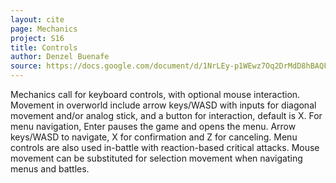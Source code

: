 ```yaml
---
layout: cite
page: Mechanics
project: S16
title: Controls
author: Denzel Buenafe
source: https://docs.google.com/document/d/1NrLEy-p1WEwz7Oq2DrMdD8hBAQFW9rioQyi4rslvMqE/edit?usp=sharing
---
```

Mechanics call for keyboard controls, with optional mouse interaction. Movement in overworld include arrow keys/WASD with inputs for diagonal movement and/or analog stick, and a button for interaction, default is X. For menu navigation, Enter pauses the game and opens the menu. Arrow keys/WASD to navigate, X for confirmation and Z for canceling. Menu controls are also used in-battle with reaction-based critical attacks. Mouse movement can be substituted for selection movement when navigating menus and battles.
